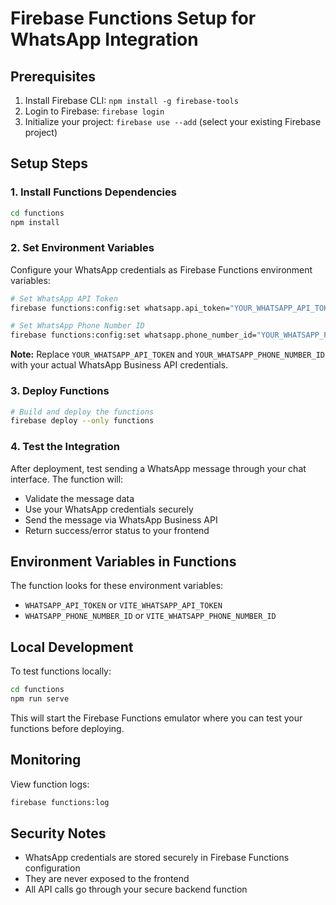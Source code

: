 # Firebase Functions Setup for WhatsApp Integration

## Prerequisites
1. Install Firebase CLI: `npm install -g firebase-tools`
2. Login to Firebase: `firebase login`
3. Initialize your project: `firebase use --add` (select your existing Firebase project)

## Setup Steps

### 1. Install Functions Dependencies
```bash
cd functions
npm install
```

### 2. Set Environment Variables
Configure your WhatsApp credentials as Firebase Functions environment variables:

```bash
# Set WhatsApp API Token
firebase functions:config:set whatsapp.api_token="YOUR_WHATSAPP_API_TOKEN"

# Set WhatsApp Phone Number ID
firebase functions:config:set whatsapp.phone_number_id="YOUR_WHATSAPP_PHONE_NUMBER_ID"
```

**Note:** Replace `YOUR_WHATSAPP_API_TOKEN` and `YOUR_WHATSAPP_PHONE_NUMBER_ID` with your actual WhatsApp Business API credentials.

### 3. Deploy Functions
```bash
# Build and deploy the functions
firebase deploy --only functions
```

### 4. Test the Integration
After deployment, test sending a WhatsApp message through your chat interface. The function will:
- Validate the message data
- Use your WhatsApp credentials securely
- Send the message via WhatsApp Business API
- Return success/error status to your frontend

## Environment Variables in Functions
The function looks for these environment variables:
- `WHATSAPP_API_TOKEN` or `VITE_WHATSAPP_API_TOKEN`
- `WHATSAPP_PHONE_NUMBER_ID` or `VITE_WHATSAPP_PHONE_NUMBER_ID`

## Local Development
To test functions locally:
```bash
cd functions
npm run serve
```

This will start the Firebase Functions emulator where you can test your functions before deploying.

## Monitoring
View function logs:
```bash
firebase functions:log
```

## Security Notes
- WhatsApp credentials are stored securely in Firebase Functions configuration
- They are never exposed to the frontend
- All API calls go through your secure backend function
